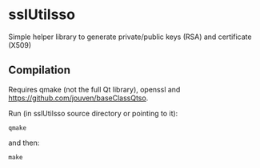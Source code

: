 # sslUtilsso
Simple helper library to generate private/public keys (RSA) and certificate (X509)

Compilation
-----------
Requires qmake (not the full Qt library), openssl and https://github.com/jouven/baseClassQtso.

Run (in sslUtilsso source directory or pointing to it):

    qmake

and then:

    make
